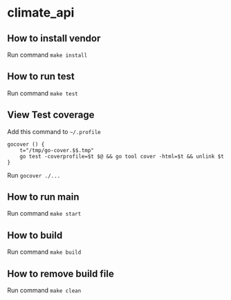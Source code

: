 # climate_api
## How to install vendor
Run command `make install`
## How to run test
Run command `make test`
## View Test coverage
Add this command to `~/.profile`  
```  
gocover () {
    t="/tmp/go-cover.$$.tmp"
    go test -coverprofile=$t $@ && go tool cover -html=$t && unlink $t
}
```  
Run `gocover ./...`
## How to run main
Run command `make start`
## How to build
Run command `make build`
## How to remove build file
Run command `make clean`
